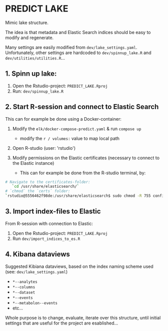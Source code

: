 # PREDICT LAKE

Mimic lake structure.

The idea is that metadata and Elastic Search indices should be easy to modify and regenerate. 

Many settings are easily modified from `dev/lake_settings.yaml`. Unfortunately, other settings are hardcoded to `dev/spinnup_lake.R` and `dev/utilities/utilities.R`... 

## 1. Spinn up lake:

1. Open the Rstudio-project: `PREDICT_LAKE.Rproj`
2. Run: `dev/spinnup_lake.R`

## 2. Start R-session and connect to Elastic Search  
This can for example be done using a Docker-container:

1) Modify  the `elk/docker-compose-predict.yaml` & run `compose up`  
    * modify the `r / volumes:` value to map local path

2) Open R-studio (user: 'rstudio')

3) Modify permissions on the Elastic certificates (necessary to connect to the Elastic instance)
    * This can for example be done from the R-studio terminal, by:

```bash
# Navigate to the certificates-folder:  
   `cd /usr/share/elasticsearch/`
# `chmod` the `certs` folder:
`rstudio@5556462f98de:/usr/share/elasticsearch$ sudo chmod -R 755 config/`
```

## 3. Import index-files to Elastic

From R-session with connection to Elastic:

1. Open the Rstudio-project: `PREDICT_LAKE.Rproj`
2. Run `dev/import_indices_to_es.R`


## 4. Kibana dataviews

Suggested Kibiana dataviews, based on the index naming scheme used (see: `dev/lake_settings.yaml`)

* `*--analytes`
* `*--columns`
* `*--dataset`
* `*--events`
* `*--metabolon--events`
* etc...

Whole purpose is to change, evaluate, iterate over this structure, until initial 
settings that are useful for the project are esablished...
